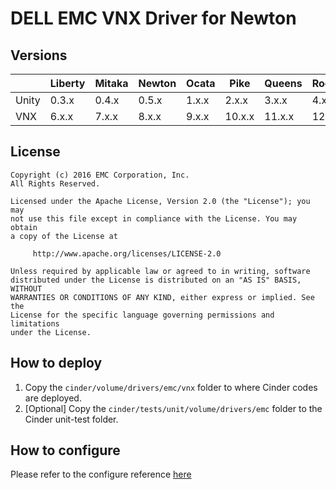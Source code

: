 # DELL EMC VNX Driver for Newton

## Versions
|       | Liberty | Mitaka | Newton | Ocata | Pike   | Queens | Rocky  | Stein  |
|-------|---------|--------|--------|-------|--------|--------|--------|--------|
| Unity | 0.3.x   | 0.4.x  | 0.5.x  | 1.x.x | 2.x.x  | 3.x.x  | 4.x.x  | 5.x.x  |
| VNX   | 6.x.x   | 7.x.x  | 8.x.x  | 9.x.x | 10.x.x | 11.x.x | 12.x.x | 13.x.x |

## License
    Copyright (c) 2016 EMC Corporation, Inc.
    All Rights Reserved.

    Licensed under the Apache License, Version 2.0 (the "License"); you may
    not use this file except in compliance with the License. You may obtain
    a copy of the License at

         http://www.apache.org/licenses/LICENSE-2.0

    Unless required by applicable law or agreed to in writing, software
    distributed under the License is distributed on an "AS IS" BASIS, WITHOUT
    WARRANTIES OR CONDITIONS OF ANY KIND, either express or implied. See the
    License for the specific language governing permissions and limitations
    under the License.

## How to deploy
1. Copy the `cinder/volume/drivers/emc/vnx` folder to where Cinder codes are deployed.
2. [Optional] Copy the `cinder/tests/unit/volume/drivers/emc` folder to the Cinder unit-test folder.

## How to configure
Please refer to the configure reference [here](https://docs.openstack.org/ocata/config-reference/block-storage/drivers/emc-vnx-driver.html)
